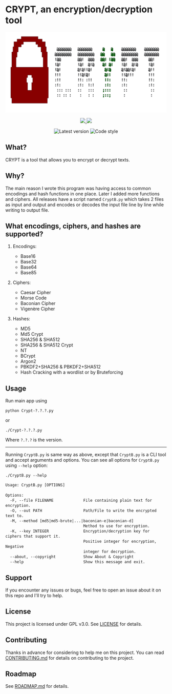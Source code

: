 # CRYPT, an encryption/decryption tool
![head](./modules/images/head.png)

<div align=center>
  <a href="https://github.com/ninja-left/CRYPT/blob/main/LICENSE">
    <img src="https://img.shields.io/github/license/ninja-left/CRYPT">
  </a>
  <a href="https://github.com/ninja-left/CRYPT">
    <img src="https://img.shields.io/github/commit-activity/m/ninja-left/CRYPT">
  </a>

![Latest version](https://img.shields.io/github/v/tag/ninja-left/CRYPT?label=Version&color=black) ![Code style](https://img.shields.io/badge/code%20style-black-000000.svg)

</div>


## What?
CRYPT is a tool that allows you to encrypt or decrypt texts.

## Why?
The main reason I wrote this program was having access to common encodings and hash
functions in one place. Later I added more functions and ciphers. All releases have
a script named `CryptB.py` which takes 2 files as input and output and encodes or
decodes the input file line by line while writing to output file.

## What encodings, ciphers, and hashes are supported?
1. Encodings:
   - Base16
   - Base32
   - Base64
   - Base85

2. Ciphers:
   - Caesar Cipher
   - Morse Code
   - Baconian Cipher
   - Vigenère Cipher

3. Hashes:
   - MD5
   - Md5 Crypt
   - SHA256 & SHA512
   - SHA256 & SHA512 Crypt
   - NT
   - BCrypt
   - Argon2
   - PBKDF2+SHA256 & PBKDF2+SHA512
   - Hash Cracking with a wordlist or by Bruteforcing

## Usage
Run main app using
```shell
python Crypt-?.?.?.py
```
or
```shell
./Crypt-?.?.?.py
```
Where `?.?.?` is the version.

---

Running `CryptB.py` is same way as above, except that `CryptB.py` is a CLI tool
and accept arguments and options.
You can see all options for `CryptB.py` using `--help` option:

```shell
./CryptB.py --help
```

```
Usage: CryptB.py [OPTIONS]

Options:
  -F, --file FILENAME             File containing plain text for encryption.
  -O, --out PATH                  Path/File to write the encrypted text to.
  -M, --method [md5|md5-brute|...|baconian-e|baconian-d]
                                  Method to use for encryption.
  -K, --key INTEGER               Encryption/decryption key for ciphers that support it.
                                  Positive integer for encryption, Negative
                                  integer for decryption.
  --about, --copyright            Show About & Copyright
  --help                          Show this message and exit.
```

## Support
If you encounter any issues or bugs, feel free to open an issue about it on this repo and I'll try to help.

## License
This project is licensed under GPL v3.0. See [LICENSE] for details.

## Contributing
Thanks in advance for considering to help me on this project.
You can read [CONTRIBUTING.md] for details on contributing to the project.

## Roadmap
See [ROADMAP.md] for details.

[LICENSE]: ./LICENSE
[CONTRIBUTING.md]: ./CONTRIBUTING.md
[ROADMAP.md]: ./ROADMAP.md
